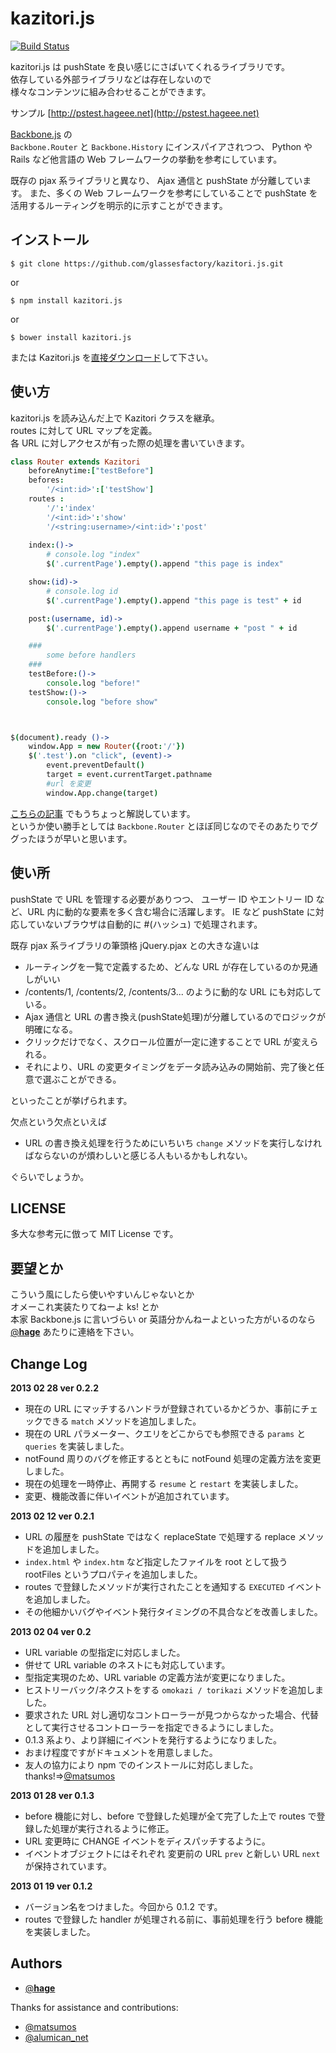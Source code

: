 kazitori.js
===============

[![Build Status](https://travis-ci.org/glassesfactory/kazitori.js.png?branch=master)](https://travis-ci.org/glassesfactory/kazitori.js)

kazitori.js は pushState を良い感じにさばいてくれるライブラリです。  
依存している外部ライブラリなどは存在しないので  
様々なコンテンツに組み合わせることができます。  

サンプル
[http://pstest.hageee.net](http://pstest.hageee.net)

[Backbone.js](http://backbonejs.org) の  
`Backbone.Router` と `Backbone.History` にインスパイアされつつ、
Python や Rails など他言語の Web フレームワークの挙動を参考にしています。

既存の pjax 系ライブラリと異なり、
Ajax 通信と pushState が分離しています。
また、多くの Web フレームワークを参考にしていることで
pushState を活用するルーティングを明示的に示すことができます。

インストール
------------

`$ git clone https://github.com/glassesfactory/kazitori.js.git`

or 

`$ npm install kazitori.js`

or 

`$ bower install kazitori.js`

または Kazitori.js を[直接ダウンロード](https://raw.github.com/glassesfactory/kazitori.js/master/src/js/kazitori.js)して下さい。



使い方
----------

kazitori.js を読み込んだ上で Kazitori クラスを継承。  
routes に対して URL マップを定義。  
各 URL に対しアクセスが有った際の処理を書いていきます。

```coffee
class Router extends Kazitori
	beforeAnytime:["testBefore"]
	befores:
		'/<int:id>':['testShow']
	routes :
		'/':'index'
		'/<int:id>':'show'
		'/<string:username>/<int:id>':'post'
		
	index:()->
		# console.log "index"
		$('.currentPage').empty().append "this page is index"

	show:(id)->
		# console.log id
		$('.currentPage').empty().append "this page is test" + id

	post:(username, id)->
		$('.currentPage').empty().append username + "post " + id

	###
		some before handlers
	###
	testBefore:()->
		console.log "before!"
	testShow:()->
		console.log "before show"



$(document).ready ()->
	window.App = new Router({root:'/'})
	$('.test').on "click", (event)->
		event.preventDefault()
		target = event.currentTarget.pathname
		#url を変更
		window.App.change(target)
```

[こちらの記事](http://dev.hageee.net/4) でもうちょっと解説しています。  
というか使い勝手としては `Backbone.Router` とほぼ同じなのでそのあたりでググったほうが早いと思います。  

使い所
----------

pushState で URL を管理する必要がありつつ、
ユーザー ID やエントリー ID など、URL 内に動的な要素を多く含む場合に活躍します。
IE など pushState に対応していないブラウザは自動的に #(ハッシュ) で処理されます。

既存 pjax 系ライブラリの筆頭格 jQuery.pjax との大きな違いは

* ルーティングを一覧で定義するため、どんな URL が存在しているのか見通しがいい
* /contents/1, /contents/2, /contents/3... のように動的な URL にも対応している。
* Ajax 通信と URL の書き換え(pushState処理)が分離しているのでロジックが明確になる。
* クリックだけでなく、スクロール位置が一定に達することで URL が変えられる。
* それにより、URL の変更タイミングをデータ読み込みの開始前、完了後と任意で選ぶことができる。

といったことが挙げられます。

欠点という欠点といえば

* URL の書き換え処理を行うためにいちいち `change` メソッドを実行しなければならないのが煩わしいと感じる人もいるかもしれない。

ぐらいでしょうか。


LICENSE
-------------
多大な参考元に倣って MIT License です。


要望とか
------------
こういう風にしたら使いやすいんじゃないとか  
オメーこれ実装たりてねーよ ks! とか  
本家 Backbone.js に言いづらい or 英語分かんねーよといった方がいるのなら  
[@__hage__](https://twitter.com/__hage__) あたりに連絡を下さい。


Change Log
--------------

**2013 02 28 ver 0.2.2**

* 現在の URL にマッチするハンドラが登録されているかどうか、事前にチェックできる `match` メソッドを追加しました。
* 現在の URL パラメーター、クエリをどこからでも参照できる `params` と `queries` を実装しました。
* notFound 周りのバグを修正するとともに notFound 処理の定義方法を変更しました。
* 現在の処理を一時停止、再開する `resume` と `restart` を実装しました。
* 変更、機能改善に伴いイベントが追加されています。

**2013 02 12 ver 0.2.1**

* URL の履歴を pushState ではなく replaceState で処理する replace メソッドを追加しました。
* `index.html` や `index.htm` など指定したファイルを root として扱う rootFiles というプロパティを追加しました。
* routes で登録したメソッドが実行されたことを通知する `EXECUTED` イベントを追加しました。
* その他細かいバグやイベント発行タイミングの不具合などを改善しました。


**2013 02 04 ver 0.2**

* URL variable の型指定に対応しました。
* 併せて URL variable のネストにも対応しています。
* 型指定実現のため、URL variable の定義方法が変更になりました。
* ヒストリーバック/ネクストをする `omokazi / torikazi` メソッドを追加しました。
* 要求された URL 対し適切なコントローラーが見つからなかった場合、代替として実行させるコントローラーを指定できるようにしました。
* 0.1.3 系より、より詳細にイベントを発行するようになりました。
* おまけ程度ですがドキュメントを用意しました。
* 友人の協力により npm でのインストールに対応しました。 thanks!=>[@matsumos](https://twitter.com/matsumos)


**2013 01 28 ver 0.1.3**

* before 機能に対し、before で登録した処理が全て完了した上で routes で登録した処理が実行されるように修正。
* URL 変更時に CHANGE イベントをディスパッチするように。
* イベントオブジェクトにはそれぞれ 変更前の URL `prev` と新しい URL `next` が保持されています。


**2013 01 19 ver 0.1.2**

* バージョン名をつけました。今回から 0.1.2 です。
* routes で登録した handler が処理される前に、事前処理を行う before 機能を実装しました。


Authors
-------------------
* [@__hage__](https://twitter.com/__hage__)

Thanks for assistance and contributions:

* [@matsumos](https://twitter.com/matsumos)
* [@alumican_net](https://twitter.com/alumican_net)
